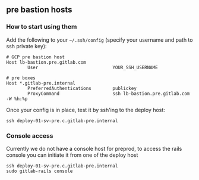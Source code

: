 ## pre bastion hosts

### How to start using them

Add the following to your `~/.ssh/config` (specify your username and path to ssh private key):

```
# GCP pre bastion host
Host lb-bastion.pre.gitlab.com
        User                            YOUR_SSH_USERNAME

# pre boxes
Host *.gitlab-pre.internal
        PreferredAuthentications        publickey
        ProxyCommand                    ssh lb-bastion.pre.gitlab.com -W %h:%p
```

Once your config is in place, test it by ssh'ing to the deploy host:

```
ssh deploy-01-sv-pre.c.gitlab-pre.internal
```

### Console access

Currently we do not have a console host for preprod, to access the rails
console you can initiate it from one of the deploy host

```
ssh deploy-01-sv-pre.c.gitlab-pre.internal
sudo gitlab-rails console
```
